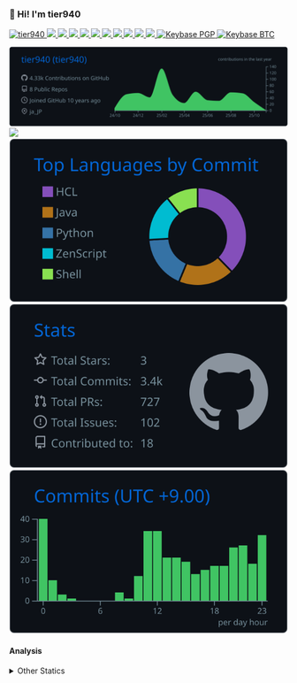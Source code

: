 ### 👋 Hi! I'm tier940

<p align="left"> 
  <a href="https://github.com/tier940/tier940/">
    <img src="https://komarev.com/ghpvc/?username=tier940" alt="tier940" />
  </a>
  <a href="http://twitter.com/tier940">
    <img height="20" src="https://img.shields.io/twitter/follow/tier940?label=Twitter&logo=twitter&style=flat" />
  </a>
  <a href="https://github.com/tier940">
    <img height="20" src="https://img.shields.io/github/followers/tier940?label=follow&logo=github&style=flat" />
  </a>
  <a href="https://www.reddit.com/user/tier940">
    <img height="20" src="https://img.shields.io/reddit/user-karma/combined/tier940?label=Reddit&logo=reddit&style=flat" />
  </a>
  <a href="https://stackoverflow.com/users/17317833/tier940">
    <img height="20" src="https://img.shields.io/stackexchange/stackoverflow/r/17317833?label=StackOverflow&logo=stack-overflow&style=flat" />
  </a>
  <a href="https://zenn.dev/tier940">
    <img height="20" src="https://zenn.badge.nikaera.com/s/tier940/likes" />
  </a>
  <a href="https://zenn.dev/tier940">
    <img height="20" src="https://zenn.badge.nikaera.com/s/tier940/followers" />
  </a>
  <a href="https://zenn.dev/tier940">
    <img height="20" src="https://zenn.badge.nikaera.com/s/tier940/articles" />
  </a>
  <a href="http://qiita.com/tier940">
    <img height="20" src="https://qiita-badge.apiapi.app/s/tier940/posts.svg" />
  </a>
  <a href="http://qiita.com/tier940">
    <img height="20" src="https://qiita-badge.apiapi.app/s/tier940/contributions.svg" />
  </a>
  <a href="https://github.com/tier940/tier940/">
    <img height="20" src="https://github.com/tier940/tier940/actions/workflows/main.yml/badge.svg" />
  </a>
  <a href="https://keybase.io/tier940">
    <img alt="Keybase PGP" src="https://img.shields.io/keybase/pgp/tier940">
  </a>
  <a href="https://keybase.io/tier940">
    <img alt="Keybase BTC" src="https://img.shields.io/keybase/btc/tier940">
  </a>
</p>

[![](https://raw.githubusercontent.com/tier940/tier940/main/profile-summary-card-output/github_dark/0-profile-details.svg)](https://github.com/vn7n24fzkq/github-profile-summary-cards)
[![](https://raw.githubusercontent.com/tier940/tier940/main/profile-summary-card-output/github_dark/1-repos-per-language.svg)](https://github.com/vn7n24fzkq/github-profile-summary-cards) [![](https://raw.githubusercontent.com/tier940/tier940/main/profile-summary-card-output/github_dark/2-most-commit-language.svg)](https://github.com/vn7n24fzkq/github-profile-summary-cards)
[![](https://raw.githubusercontent.com/tier940/tier940/main/profile-summary-card-output/github_dark/3-stats.svg)](https://github.com/vn7n24fzkq/github-profile-summary-cards) [![](https://raw.githubusercontent.com/tier940/tier940/main/profile-summary-card-output/github_dark/4-productive-time.svg)](https://github.com/vn7n24fzkq/github-profile-summary-cards)


#### Analysis
<!-- <img height="150" src="https://github.com/tier940/tier940/blob/master/images/stat.svg" alt="Alternative Text"/> -->

<details>
  <summary>Other Statics</summary>
  <!--START_SECTION:waka-->
![Code Time](http://img.shields.io/badge/Code%20Time-3%2C121%20hrs%2012%20mins-blue)

**🐱 My GitHub Data** 

> 📦 22.6 kB Used in GitHub's Storage 
 > 
> 💼 Opted to Hire
 > 
> 📜 13 Public Repositories 
 > 
> 🔑 2 Private Repositories 
 > 
**I'm an Early 🐤** 

```text
🌞 Morning                1533 commits        ████░░░░░░░░░░░░░░░░░░░░░   15.35 % 
🌆 Daytime                3685 commits        █████████░░░░░░░░░░░░░░░░   36.89 % 
🌃 Evening                3715 commits        █████████░░░░░░░░░░░░░░░░   37.19 % 
🌙 Night                  1055 commits        ███░░░░░░░░░░░░░░░░░░░░░░   10.56 % 
```
📅 **I'm Most Productive on Saturday** 

```text
Monday                   977 commits         ██░░░░░░░░░░░░░░░░░░░░░░░   09.78 % 
Tuesday                  1721 commits        ████░░░░░░░░░░░░░░░░░░░░░   17.23 % 
Wednesday                1164 commits        ███░░░░░░░░░░░░░░░░░░░░░░   11.65 % 
Thursday                 1160 commits        ███░░░░░░░░░░░░░░░░░░░░░░   11.61 % 
Friday                   1262 commits        ███░░░░░░░░░░░░░░░░░░░░░░   12.64 % 
Saturday                 1987 commits        █████░░░░░░░░░░░░░░░░░░░░   19.89 % 
Sunday                   1717 commits        ████░░░░░░░░░░░░░░░░░░░░░   17.19 % 
```


📊 **This Week I Spent My Time On** 

```text
🕑︎ Time Zone: Asia/Tokyo

💬 Programming Languages: 
Other                    19 hrs 13 mins      █████████████████░░░░░░░░   68.60 % 
Java                     7 hrs 5 mins        ██████░░░░░░░░░░░░░░░░░░░   25.32 % 
YAML                     27 mins             ░░░░░░░░░░░░░░░░░░░░░░░░░   01.64 % 
INI                      27 mins             ░░░░░░░░░░░░░░░░░░░░░░░░░   01.63 % 
Properties               11 mins             ░░░░░░░░░░░░░░░░░░░░░░░░░   00.68 % 

🔥 Editors: 
Edge                     19 hrs 13 mins      █████████████████░░░░░░░░   68.57 % 
Intellijidea             7 hrs 45 mins       ███████░░░░░░░░░░░░░░░░░░   27.66 % 
VS Code                  1 hr 3 mins         █░░░░░░░░░░░░░░░░░░░░░░░░   03.78 % 

💻 Operating System: 
Windows                  28 hrs 1 min        █████████████████████████   100.00 % 
```

**I Mostly Code in Java** 

```text
Java                     13 repos            ███████████░░░░░░░░░░░░░░   44.83 % 
ZenScript                3 repos             ███░░░░░░░░░░░░░░░░░░░░░░   10.34 % 
HTML                     2 repos             ██░░░░░░░░░░░░░░░░░░░░░░░   06.90 % 
Shell                    2 repos             ██░░░░░░░░░░░░░░░░░░░░░░░   06.90 % 
Dockerfile               1 repo              █░░░░░░░░░░░░░░░░░░░░░░░░   03.45 % 
```



**Timeline**

![Lines of Code chart](https://raw.githubusercontent.com/tier940/tier940/main/assets/bar_graph.png)


 Last Updated on 20/01/2024 00:54:07 UTC
<!--END_SECTION:waka-->
</details>
